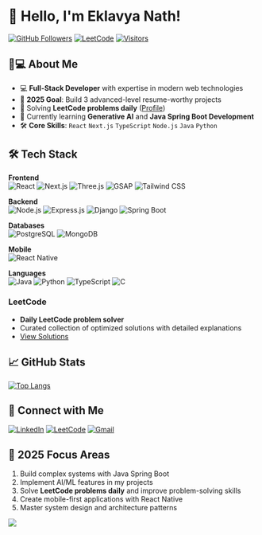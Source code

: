 # 👋 Hello, I'm Eklavya Nath!

[![GitHub Followers](https://img.shields.io/github/followers/eklavya172004?label=Follow%20Me&style=social)](https://github.com/eklavya172004)
[![LeetCode](https://img.shields.io/badge/LeetCode-000000?style=for-the-badge&logo=leetcode&logoColor=#d16c06)](https://leetcode.com/u/eklavya172004/)
[![Visitors](https://api.visitorbadge.io/api/visitors?path=https%3A%2F%2Fgithub.com%2Feklavya172004&label=Visitors&countColor=%23263759)](https://visitorbadge.io/status?path=https%3A%2F%2Fgithub.com%2Feklavya172004)

## 👨💻 About Me

- 💻 **Full-Stack Developer** with expertise in modern web technologies
- 🚀 **2025 Goal**: Build 3 advanced-level resume-worthy projects
- 🧠 Solving **LeetCode problems daily** ([Profile](https://leetcode.com/u/eklavya172004/))
- 🌱 Currently learning **Generative AI** and **Java Spring Boot Development**
- 🛠️ **Core Skills**: `React` `Next.js` `TypeScript` `Node.js` `Java` `Python`

## 🛠️ Tech Stack

**Frontend**  
![React](https://img.shields.io/badge/React-20232A?style=for-the-badge&logo=react&logoColor=61DAFB)
![Next.js](https://img.shields.io/badge/Next.js-000000?style=for-the-badge&logo=nextdotjs&logoColor=white)
![Three.js](https://img.shields.io/badge/Three.js-000000?style=for-the-badge&logo=threedotjs&logoColor=white)
![GSAP](https://img.shields.io/badge/GSAP-88CE02?style=for-the-badge&logo=greensock&logoColor=white)
![Tailwind CSS](https://img.shields.io/badge/Tailwind_CSS-38B2AC?style=for-the-badge&logo=tailwind-css&logoColor=white)

**Backend**  
![Node.js](https://img.shields.io/badge/Node.js-339933?style=for-the-badge&logo=nodedotjs&logoColor=white)
![Express.js](https://img.shields.io/badge/Express.js-000000?style=for-the-badge&logo=express&logoColor=white)
![Django](https://img.shields.io/badge/Django-092E20?style=for-the-badge&logo=django&logoColor=white)
![Spring Boot](https://img.shields.io/badge/Spring_Boot-6DB33F?style=for-the-badge&logo=springboot&logoColor=white)

**Databases**  
![PostgreSQL](https://img.shields.io/badge/PostgreSQL-316192?style=for-the-badge&logo=postgresql&logoColor=white)
![MongoDB](https://img.shields.io/badge/MongoDB-47A248?style=for-the-badge&logo=mongodb&logoColor=white)

**Mobile**  
![React Native](https://img.shields.io/badge/React_Native-20232A?style=for-the-badge&logo=react&logoColor=61DAFB)

**Languages**  
![Java](https://img.shields.io/badge/Java-ED8B00?style=for-the-badge&logo=openjdk&logoColor=white)
![Python](https://img.shields.io/badge/Python-3776AB?style=for-the-badge&logo=python&logoColor=white)
![TypeScript](https://img.shields.io/badge/TypeScript-3178C6?style=for-the-badge&logo=typescript&logoColor=white)
![C](https://img.shields.io/badge/C-00599C?style=for-the-badge&logo=c&logoColor=white)

###  LeetCode 
- **Daily LeetCode problem solver**
- Curated collection of optimized solutions with detailed explanations
- [View Solutions](https://leetcode.com/u/eklavya172004/)

## 📈 GitHub Stats

[![Top Langs](https://github-readme-stats.vercel.app/api/top-langs/?username=eklavya172004&layout=compact&theme=vision-friendly-dark&hide=roff)](https://github.com/anuraghazra/github-readme-stats)

## 🤝 Connect with Me

[![LinkedIn](https://img.shields.io/badge/LinkedIn-0077B5?style=for-the-badge&logo=linkedin&logoColor=white)](https://www.linkedin.com/in/eklavya-nath-506818286/)
[![LeetCode](https://img.shields.io/badge/LeetCode-000000?style=for-the-badge&logo=leetcode&logoColor=#d16c06)](https://leetcode.com/u/eklavya172004/)
[![Gmail](https://img.shields.io/badge/Gmail-D14836?style=for-the-badge&logo=gmail&logoColor=white)](mailto:eklavyanath1704@gmail.com)

## 🎯 2025 Focus Areas
1. Build complex systems with Java Spring Boot
2. Implement AI/ML features in my projects
3. Solve **LeetCode problems daily** and improve problem-solving skills
4. Create mobile-first applications with React Native
5. Master system design and architecture patterns

![](https://komarev.com/ghpvc/?username=eklavya172004&color=blueviolet)
